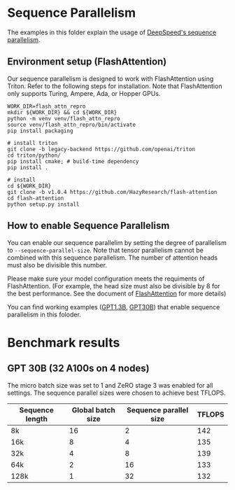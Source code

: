 # Sequence Parallelism

The examples in this folder explain the usage of [DeepSpeed's sequence parallelism](http://LINK_TO_BLOG_POST_OR_PAPER/).

## Environment setup (FlashAttention)

Our sequence parallelism is designed to work with FlashAttention using Triton.
Refer to the following steps for installation.
Note that FlashAttention only supports Turing, Ampere, Ada, or Hopper GPUs.

```shell
WORK_DIR=flash_attn_repro
mkdir ${WORK_DIR} && cd ${WORK_DIR}
python -m venv venv/flash_attn_repro
source venv/flash_attn_repro/bin/activate
pip install packaging

# install triton
git clone -b legacy-backend https://github.com/openai/triton
cd triton/python/
pip install cmake; # build-time dependency
pip install .

# install
cd ${WORK_DIR}
git clone -b v1.0.4 https://github.com/HazyResearch/flash-attention
cd flash-attention
python setup.py install
```

## How to enable Sequence Parallelism

You can enable our sequence parallelim by setting the degree of parallelism to `--sequence-parallel-size`.
Note that tensor parallelism cannot be combined with this sequence parallelism.
The number of attention heads must also be divisible this number.

Please make sure your model configuration meets the requiments of FlashAttention. (For example, the head size must also be divisible by 8 for the best performance. See the document of [FlashAttention](https://github.com/Dao-AILab/flash-attention/tree/v1.0.4) for more details)

You can find working examples ([GPT1.3B](ds_pretrain_gpt_1.3B_seq_parallel.sh), [GPT30B](ds_pretrain_gpt_30B_seq_parallel.sh)) that enable sequence parallelism in this foloder.

# Benchmark results

## GPT 30B (32 A100s on 4 nodes)

The micro batch size was set to 1 and ZeRO stage 3 was enabled for all settings.
The sequence parallel sizes were chosen to achieve best TFLOPS.

| Sequence length | Global batch size | Sequence parallel size | TFLOPS |
| --------------- | ----------------- | -----------------------| ------ |
| 8k | 16 | 2 | 142 |
| 16k | 8 | 4 | 135 |
| 32k | 4 | 8 | 139 |
| 64k | 2 | 16 | 133 |
| 128k | 1 | 32 | 132 |
